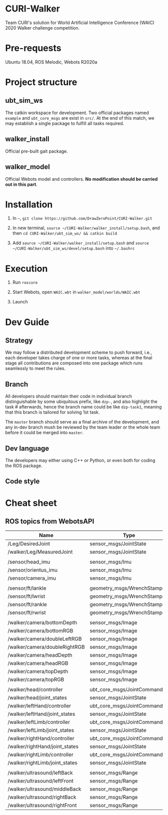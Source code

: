 # CURI-Walker

Team CURI's solution for World Artificial Intelligence Conference (WAIC) 2020 Walker challenge 
competition.

# Pre-requests

Ubuntu 18.04, ROS Melodic, Webots R2020a

# Project structure

## ubt_sim_ws

The catkin workspace for development. Two official packages named `example` and 
`ubt_core_msgs` are exist in `src/`. At the end of this match, we may establish
a single package to fulfill all tasks required.

## walker_install

Official pre-built gait package.

## walker_model

Official Webots model and controllers. **No modification should be carried out 
in this part**.

# Installation

1. In `~`, `git clone https://github.com/DrawZeroPoint/CURI-Walker.git`

2. In new terminal, `source ~/CURI-Walker/walker_install/setup.bash`, and then 
   `cd CURI-Walker/ubt_sim_ws/ && catkin build`

3. Add `source ~/CURI-Walker/walker_install/setup.bash` and `source ~/CURI-Walker/ubt_sim_ws/devel/setup.bash`
   into `~/.bashrc`

# Execution

1. Run `roscore`

2. Start Webots, open `WAIC.wbt` in `walker_model/worlds/WAIC.wbt`

3. Launch 

# Dev Guide

## Strategy

We may follow a distributed development scheme to push forward, i.e., each
developer takes charge of one or more tasks, whereas at the final stage all
contributions are composed into one package which runs seamlessly to meet
the rules.

## Branch

All developers should maintain their code in individual branch 
distinguishable by some ubiquitous prefix, like `dzp-`, and also highlight the
task # afterwards, hence the branch name could be like `dzp-task1`, meaning 
that this branch is tailored for solving 1st task.

The `master` branch should serve as a final archive of the development, and
any in-dev branch mush be reviewed by the team leader or the whole team 
before it could be merged into `master`.

## Dev language

The developers may either using C++ or Python, or even both for 
coding the ROS package.

## Code style



# Cheat sheet

## ROS topics from WebotsAPI

| Name                            | Type                         |
|---------------------------------|------------------------------|
| /Leg/DesiredJoint               | sensor\_msgs/JointState      |
| /walker/Leg/MeasuredJoint       | sensor\_msgs/JointState      |
|                                 |                              |
| /sensor/head\_imu               | sensor\_msgs/Imu             |
| /sensor/orientus\_imu           | sensor\_msgs/Imu             |
| /sensor/camera\_imu             | sensor\_msgs/Imu             |
|                                 |                              |
| /sensor/ft/lankle               | geometry\_msgs/WrenchStamped |
| /sensor/ft/lwrist               | geometry\_msgs/WrenchStamped |
| /sensor/ft/rankle               | geometry\_msgs/WrenchStamped |
| /sensor/ft/rwrist               | geometry\_msgs/WrenchStamped |
|                                 |                              |
| /walker/camera/bottomDepth      | sensor\_msgs/Image           |
| /walker/camera/bottomRGB        | sensor\_msgs/Image           |
| /walker/camera/doubleLeftRGB    | sensor\_msgs/Image           |
| /walker/camera/doubleRightRGB   | sensor\_msgs/Image           |
| /walker/camera/headDepth        | sensor\_msgs/Image           |
| /walker/camera/headRGB          | sensor\_msgs/Image           |
| /walker/camera/topDepth         | sensor\_msgs/Image           |
| /walker/camera/topRGB           | sensor\_msgs/Image           |
|                                 |                              |
| /walker/head/controller         | ubt\_core\_msgs/JointCommand |
| /walker/head/joint\_states      | sensor\_msgs/JointState      |
| /walker/leftHand/controller     | ubt\_core\_msgs/JointCommand |
| /walker/leftHand/joint\_states  | sensor\_msgs/JointState      |
| /walker/leftLimb/controller     | ubt\_core\_msgs/JointCommand |
| /walker/leftLimb/joint\_states  | sensor\_msgs/JointState      |
| /walker/rightHand/controller    | ubt\_core\_msgs/JointCommand |
| /walker/rightHand/joint\_states | sensor\_msgs/JointState      |
| /walker/rightLimb/controller    | ubt\_core\_msgs/JointCommand |
| /walker/rightLimb/joint\_states | sensor\_msgs/JointState      |
|                                 |                              |
| /walker/ultrasound/leftBack     | sensor\_msgs/Range           |
| /walker/ultrasound/leftFront    | sensor\_msgs/Range           |
| /walker/ultrasound/middleBack   | sensor\_msgs/Range           |
| /walker/ultrasound/rightBack    | sensor\_msgs/Range           |
| /walker/ultrasound/rightFront   | sensor\_msgs/Range           |


